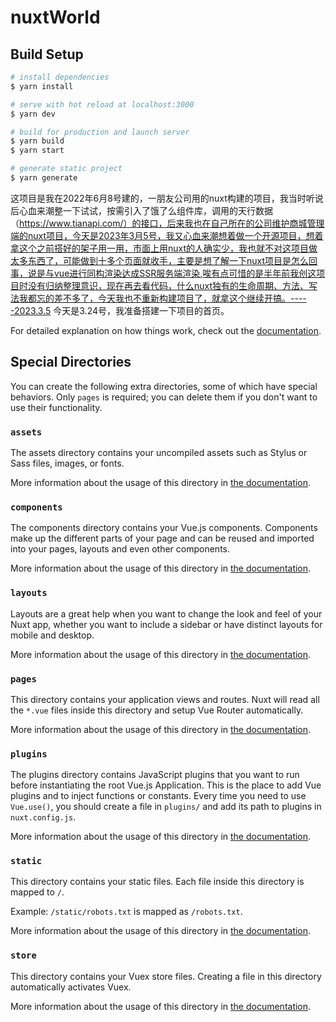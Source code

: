 # nuxtWorld

## Build Setup

```bash
# install dependencies
$ yarn install

# serve with hot reload at localhost:3000
$ yarn dev

# build for production and launch server
$ yarn build
$ yarn start

# generate static project
$ yarn generate
```
这项目是我在2022年6月8号建的，一朋友公司用的nuxt构建的项目，我当时听说后心血来潮整一下试试，按需引入了饿了么组件库，调用的天行数据（https://www.tianapi.com/）的接口，后来我也在自己所在的公司维护商城管理端的nuxt项目，今天是2023年3月5号，我又心血来潮想着做一个开源项目，想着拿这个之前搭好的架子用一用，市面上用nuxt的人确实少，我也就不对这项目做太多东西了，可能做到十多个页面就收手，主要是想了解一下nuxt项目是怎么回事，说是与vue进行同构渲染达成SSR服务端渲染,唉有点可惜的是半年前我创这项目时没有归纳整理意识，现在再去看代码，什么nuxt独有的生命周期、方法、写法我都忘的差不多了，今天我也不重新构建项目了，就拿这个继续开搞。-----2023.3.5
今天是3.24号，我准备搭建一下项目的首页。

For detailed explanation on how things work, check out the [documentation](https://nuxtjs.org).

## Special Directories

You can create the following extra directories, some of which have special behaviors. Only `pages` is required; you can delete them if you don't want to use their functionality.

### `assets`

The assets directory contains your uncompiled assets such as Stylus or Sass files, images, or fonts.

More information about the usage of this directory in [the documentation](https://nuxtjs.org/docs/2.x/directory-structure/assets).

### `components`

The components directory contains your Vue.js components. Components make up the different parts of your page and can be reused and imported into your pages, layouts and even other components.

More information about the usage of this directory in [the documentation](https://nuxtjs.org/docs/2.x/directory-structure/components).

### `layouts`

Layouts are a great help when you want to change the look and feel of your Nuxt app, whether you want to include a sidebar or have distinct layouts for mobile and desktop.

More information about the usage of this directory in [the documentation](https://nuxtjs.org/docs/2.x/directory-structure/layouts).

### `pages`

This directory contains your application views and routes. Nuxt will read all the `*.vue` files inside this directory and setup Vue Router automatically.

More information about the usage of this directory in [the documentation](https://nuxtjs.org/docs/2.x/get-started/routing).

### `plugins`

The plugins directory contains JavaScript plugins that you want to run before instantiating the root Vue.js Application. This is the place to add Vue plugins and to inject functions or constants. Every time you need to use `Vue.use()`, you should create a file in `plugins/` and add its path to plugins in `nuxt.config.js`.

More information about the usage of this directory in [the documentation](https://nuxtjs.org/docs/2.x/directory-structure/plugins).

### `static`

This directory contains your static files. Each file inside this directory is mapped to `/`.

Example: `/static/robots.txt` is mapped as `/robots.txt`.

More information about the usage of this directory in [the documentation](https://nuxtjs.org/docs/2.x/directory-structure/static).

### `store`

This directory contains your Vuex store files. Creating a file in this directory automatically activates Vuex.

More information about the usage of this directory in [the documentation](https://nuxtjs.org/docs/2.x/directory-structure/store).
